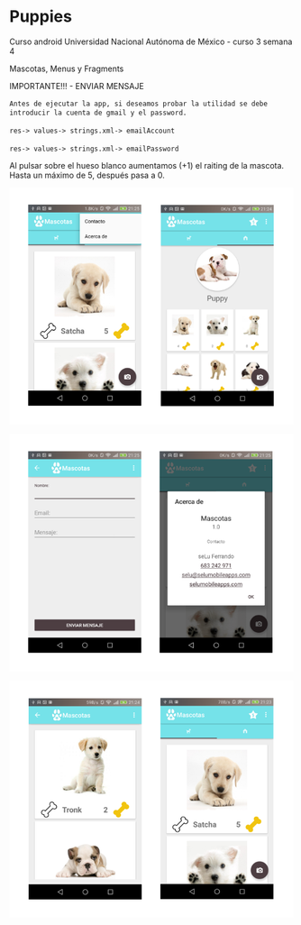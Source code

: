 ﻿# Puppies
Curso android Universidad Nacional Autónoma de México - curso 3 semana 4

Mascotas, Menus y Fragments


IMPORTANTE!!! - ENVIAR MENSAJE

	Antes de ejecutar la app, si deseamos probar la utilidad se debe introducir la cuenta de gmail y el password.

	res-> values-> strings.xml-> emailAccount

	res-> values-> strings.xml-> emailPassword


Al pulsar sobre el hueso blanco aumentamos (+1) el raiting de la mascota. Hasta un máximo de 5, después pasa a 0.

![Alt text](https://github.com/seLuFerrando/Puppies/blob/week4/app/src/main/res/drawable/screenshot41.png "ViewPager - Options menu – RecyclerView")

![Alt text](https://github.com/seLuFerrando/Puppies/blob/week4/app/src/main/res/drawable/screenshot42.png "Contact Form – JavaMail - About...")

![Alt text](https://github.com/seLuFerrando/Puppies/blob/week4/app/src/main/res/drawable/screenshot43.png "Raiting Mascota – Favorites")

